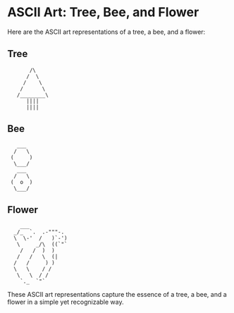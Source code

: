 # ASCII Art: Tree, Bee, and Flower

Here are the ASCII art representations of a tree, a bee, and a flower:

## Tree
```
       /\
      /  \
     /    \
    /      \
   /________\
      ||||
      ||||
```

## Bee
```
   ___
  /   \
 (     )
  \___/
   ___
  /   \
 (  o  )
  \___/
```

## Flower
```
    ___
  _/_  `.  .-"""-.
  \  \-'  /   )`-')
   \     _/\  ((`"`
    /   /  )  )
   /   /   \  (|
  /   /     ) )
  \   \    / /
   \   \  / /
    `._  `"`
```

These ASCII art representations capture the essence of a tree, a bee, and a flower in a simple yet recognizable way.
